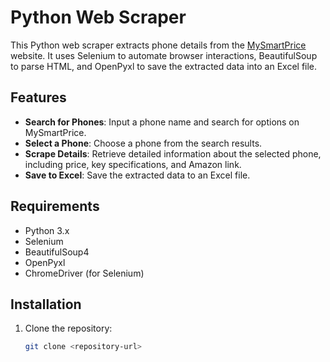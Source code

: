 # Python Web Scraper

This Python web scraper extracts phone details from the [MySmartPrice](https://www.mysmartprice.com/mobile/) website. It uses Selenium to automate browser interactions, BeautifulSoup to parse HTML, and OpenPyxl to save the extracted data into an Excel file.


## Features


- **Search for Phones**: Input a phone name and search for options on MySmartPrice.
- **Select a Phone**: Choose a phone from the search results.
- **Scrape Details**: Retrieve detailed information about the selected phone, including price, key specifications, and Amazon link.
- **Save to Excel**: Save the extracted data to an Excel file.

## Requirements

- Python 3.x
- Selenium
- BeautifulSoup4
- OpenPyxl
- ChromeDriver (for Selenium)

## Installation

1. Clone the repository:

   ```bash
   git clone <repository-url>
